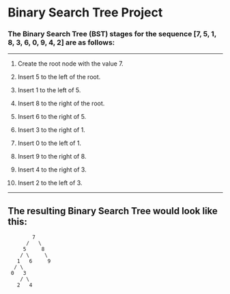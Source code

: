# Binary Search Tree Project

<h3>The Binary Search Tree (BST) stages for the sequence [7, 5, 1, 8, 3, 6, 0, 9, 4, 2] are as follows:</h3>

---
1. Create the root node with the value 7.

2. Insert 5 to the left of the root.

3. Insert 1 to the left of 5.

4. Insert 8 to the right of the root.

5. Insert 6 to the right of 5.

6. Insert 3 to the right of 1.

7. Insert 0 to the left of 1.

8. Insert 9 to the right of 8.

9. Insert 4 to the right of 3.

10. Insert 2 to the left of 3.

---
<h2>The resulting Binary Search Tree would look like this:</h2>

            7
          /   \
         5     8
        / \     \
       1   6     9
      / \
     0   3
        / \
       2   4